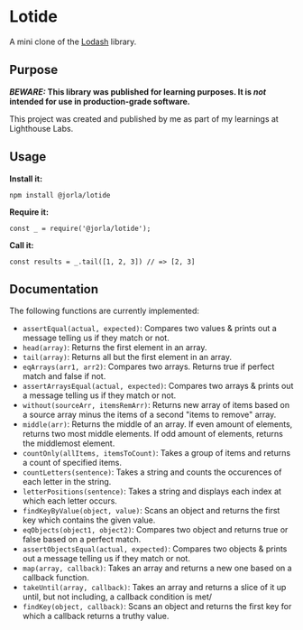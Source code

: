 # Lotide

A mini clone of the [Lodash](https://lodash.com) library.

## Purpose

**_BEWARE:_ This library was published for learning purposes. It is _not_ intended for use in production-grade software.**

This project was created and published by me as part of my learnings at Lighthouse Labs. 

## Usage

**Install it:**

`npm install @jorla/lotide`

**Require it:**

`const _ = require('@jorla/lotide');`

**Call it:**

`const results = _.tail([1, 2, 3]) // => [2, 3]`

## Documentation

The following functions are currently implemented:

* `assertEqual(actual, expected)`: Compares two values & prints out a message telling us if they match or not.
* `head(array)`: Returns the first element in an array.
* `tail(array)`: Returns all but the first element in an array.
* `eqArrays(arr1, arr2)`: Compares two arrays. Returns true if perfect match and false if not.
* `assertArraysEqual(actual, expected)`: Compares two arrays & prints out a message telling us if they
    match or not.
* `without(sourceArr, itemsRemArr)`: Returns new array of items based on a source array minus the items of a second "items to remove" array.
* `middle(arr)`: Returns the middle of an array. If even amount of elements, returns two most middle elements. If odd amount of elements, returns the middlemost element.
* `countOnly(allItems, itemsToCount)`: Takes a group of items and returns a count of specified items.
* `countLetters(sentence)`: Takes a string and counts the occurences of each letter in the string.
* `letterPositions(sentence)`: Takes a string and displays each index at which each letter occurs.
* `findKeyByValue(object, value)`: Scans an object and returns the first key which contains the given value.
* `eqObjects(object1, object2)`: Compares two object and returns true or false based on a perfect match.
* `assertObjectsEqual(actual, expected)`: Compares two objects & prints out a message telling us if they
    match or not.
* `map(array, callback)`: Takes an array and returns a new one based on a callback function.
* `takeUntil(array, callback)`: Takes an array and returns a slice of it up until, but not including, a callback condition is met/
* `findKey(object, callback)`: Scans an object and returns the first key for which a callback returns a truthy value.
